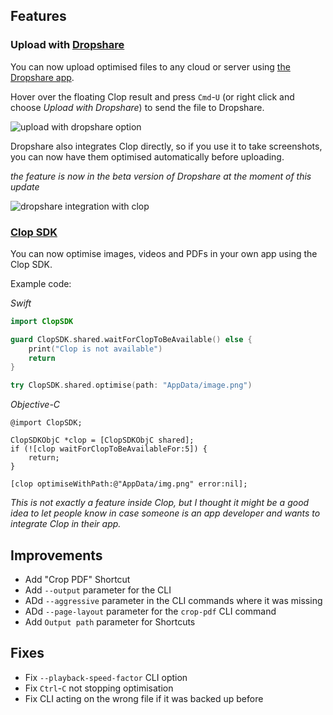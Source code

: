 ## Features

### **Upload with [Dropshare](https://dropshare.app/)**

You can now upload optimised files to any cloud or server using [the Dropshare app](https://dropshare.app/).

Hover over the floating Clop result and press `Cmd`-`U` (or right click and choose *Upload with Dropshare*) to send the file to Dropshare.

![upload with dropshare option](https://files.lowtechguys.com/clop_2023-10-17_498.png)

Dropshare also integrates Clop directly, so if you use it to take screenshots, you can now have them optimised automatically before uploading.

*the feature is now in the beta version of Dropshare at the moment of this update*

![dropshare integration with clop](https://files.lowtechguys.com/clop_2023-10-17_499.png)

### [Clop SDK](https://github.com/FuzzyIdeas/ClopSDK)

You can now optimise images, videos and PDFs in your own app using the Clop SDK.

Example code:

*Swift*
```swift
import ClopSDK

guard ClopSDK.shared.waitForClopToBeAvailable() else {
    print("Clop is not available")
    return
}

try ClopSDK.shared.optimise(path: "AppData/image.png")
```

*Objective-C*
```objc
@import ClopSDK;

ClopSDKObjC *clop = [ClopSDKObjC shared];
if (![clop waitForClopToBeAvailableFor:5]) {
    return;
}

[clop optimiseWithPath:@"AppData/img.png" error:nil];
```


*This is not exactly a feature inside Clop, but I thought it might be a good idea to let people know in case someone is an app developer and wants to integrate Clop in their app.*

## Improvements

- Add "Crop PDF" Shortcut
- Add `--output` parameter for the CLI
- ADd `--aggressive` parameter in the CLI commands where it was missing
- ADd `--page-layout` parameter for the `crop-pdf` CLI command
- Add `Output path` parameter for Shortcuts

## Fixes

- Fix `--playback-speed-factor` CLI option
- Fix `Ctrl`-`C` not stopping optimisation
- Fix CLI acting on the wrong file if it was backed up before
